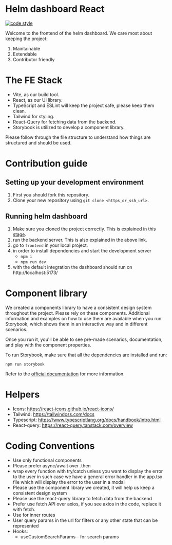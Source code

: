# Helm dashboard React
[![code style](https://antfu.me/badge-code-style.svg)](https://github.com/antfu/eslint-config)

Welcome to the frontend of the helm dashboard.
We care most about keeping the project:
1. Maintainable
2. Extendable
3. Contributor friendly

# The FE Stack

- Vite, as our build tool.
- React, as our UI library.
- TypeScript and ESLint will keep the project safe, please keep them clean.
- Tailwind for styling.
- React-Query for fetching data from the backend.
- Storybook is utilized to develop a component library.

Please follow through the file structure to understand how things are structured and should be used.

# Contribution guide

## Setting up your development environment

1. First you should fork this repository.
2. Clone your new repository using `git clone <https_or_ssh_url>`.

## Running helm dashboard

1. Make sure you cloned the project correctly. This is explained in this [stage](https://github.com/komodorio/helm-dashboard/blob/helm-dashboard-v2/dashboard/README.md#setting-up-your-development-environment).
2. run the backend server. This is also explained in the above link.
2. go to `frontend` in your local project.
3. in order to install dependencies and start the development server
   - `npm i`
   - `npm run dev`
4. with the default integration the dashboard should run on http://localhost:5173/

# Component library

We created a components library to have a consistent design system throughout the project. Please rely on these components.
Additional information and examples on how to use them are available when you run Storybook, which shows them in an interactive way and in different scenarios.

Once you run it, you'll be able to see pre-made scenarios, documentation, and play with the component properties.

To run Storybook, make sure that all the dependencies are installed and run:

```shell
npm run storybook
```

Refer to the [official documentation](https://storybook.js.org/docs/react/get-started/install) for more information.

# Helpers

- Icons: https://react-icons.github.io/react-icons/
- Tailwind: https://tailwindcss.com/docs
- Typescript: https://www.typescriptlang.org/docs/handbook/intro.html
- React-query: https://react-query.tanstack.com/overview

# Coding Conventions

- Use only functional components
- Please prefer async/await over .then
- wrap every function with try/catch unless you want to display the error to the user
  in such case we have a general error handler in the app.tsx file which will display the error to the user in a modal
- Please use the component library we created, it will help us keep a consistent design system
- Please use the react-query library to fetch data from the backend
- Prefer use fetch API over axios, if you see axios in the code, replace it with fetch.
- Use <Outlet> for inner routes
- User query params in the url for filters or any other state that can be represented
- Hooks:
  - useCustomSearchParams - for search params

